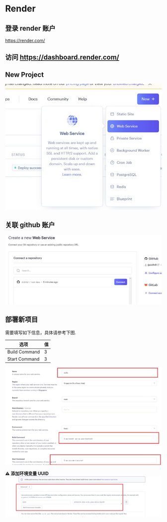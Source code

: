 # Render

## 登录 render 账户

https://render.com/

## 访问 https://dashboard.render.com/

## New Project

![render1](./render1.jpg)

## 关联 github 账户

![render2](./render2.jpg)

## 部署新项目

需要填写如下信息，具体请参考下图.

| 选项          | 值  |
| ------------- | --- |
| Build Command | 3   |
| Start Command | 3   |

![render3](./render3.jpg)

**⚠️ 添加环境变量 UUID**
![render4](./render4.jpg)
